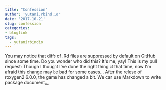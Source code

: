 ```yaml
---
title: "Confession"
author: 'yutani.rbind.io'
date: '2017-10-21'
slug: confession
categories:
- bloglink
tags:
  - yutanirbindio
---
```


You may notice that diffs of .Rd files are suppressed by default on GitHub since some time. Do you wonder who did this? It's me, yay! This is my pull request: Though I thought I've done the right thing at that time, now I'm afraid this change may be bad for some cases... After the relese of roxygen2 6.0.0, the game has changed a bit. We can use Markdown to write package document[... <i class="fas fa-external-link-alt"></i>](https://yutani.rbind.io/post/2017-10-21-rd-diff/)

